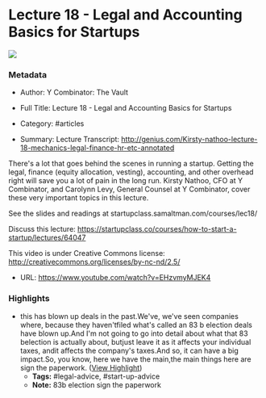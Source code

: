 # Lecture 18 - Legal and Accounting Basics for Startups

![](https://i.ytimg.com/vi/EHzvmyMJEK4/hqdefault.jpg?sqp=-oaymwEjCNACELwBSFryq4qpAxUIARUAAAAAGAElAADIQj0AgKJDeAE=&rs=AOn4CLCVz5ilsSBJLpM9l0O0ChY2KI0xPw)

### Metadata

- Author: Y Combinator: The Vault
- Full Title: Lecture 18 - Legal and Accounting Basics for Startups
- Category: #articles

- Summary: Lecture Transcript: http://genius.com/Kirsty-nathoo-lecture-18-mechanics-legal-finance-hr-etc-annotated

There's a lot that goes behind the scenes in running a startup. Getting the legal, finance (equity allocation, vesting), accounting, and other overhead right will save you a lot of pain in the long run. Kirsty Nathoo, CFO at Y Combinator, and Carolynn Levy, General Counsel at Y Combinator, cover these very important topics in this lecture.

See the slides and readings at startupclass.samaltman.com/courses/lec18/

Discuss this lecture: https://startupclass.co/courses/how-to-start-a-startup/lectures/64047

This video is under Creative Commons license: http://creativecommons.org/licenses/by-nc-nd/2.5/ 

- URL: https://www.youtube.com/watch?v=EHzvmyMJEK4

### Highlights

- this has blown up deals in the past.We've, we've seen companies where, because they haven'tfiled what's called an 83 b election deals have blown up.And I'm not going to go into detail about what that 83 belection is actually about, butjust leave it as it affects your individual taxes, andit affects the company's taxes.And so, it can have a big impact.So, you know, here we have the main,the main things here are sign the paperwork. ([View Highlight](https://read.readwise.io/read/01hknws6wrgxxjd0arm5e2nngh))
    - **Tags:** #legal-advice, #start-up-advice
    - **Note:** 83b election sign the paperwork
